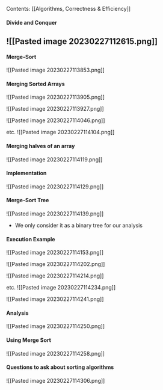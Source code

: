 Contents:
[[Algorithms, Correctness & Efficiency]]

#### Divide and Conquer
![[Pasted image 20230227112615.png]]
- 
#### Merge-Sort
![[Pasted image 20230227113853.png]]

#### Merging Sorted Arrays
![[Pasted image 20230227113905.png]]

![[Pasted image 20230227113927.png]]

![[Pasted image 20230227114046.png]]

etc.
![[Pasted image 20230227114104.png]]

#### Merging halves of an array
![[Pasted image 20230227114119.png]]

#### Implementation
![[Pasted image 20230227114129.png]]

#### Merge-Sort Tree
![[Pasted image 20230227114139.png]]
- We only consider it as a binary tree for our analysis
#### Execution Example
![[Pasted image 20230227114153.png]]

![[Pasted image 20230227114202.png]]

![[Pasted image 20230227114214.png]]

etc.
![[Pasted image 20230227114234.png]]

![[Pasted image 20230227114241.png]]

#### Analysis
![[Pasted image 20230227114250.png]]

#### Using Merge Sort
![[Pasted image 20230227114258.png]]

#### Questions to ask about sorting algorithms
![[Pasted image 20230227114306.png]]


